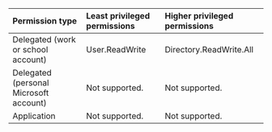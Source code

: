 |Permission type|Least privileged permissions|Higher privileged permissions|
|:---|:---|:---|
|Delegated (work or school account)|User.ReadWrite|Directory.ReadWrite.All|
|Delegated (personal Microsoft account)|Not supported.|Not supported.|
|Application|Not supported.|Not supported.|